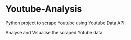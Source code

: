# Youtube-Analysis

Python project to scrape Youtube using Youtube Data API.

Analyse and Visualise the scraped Yotube data. 
